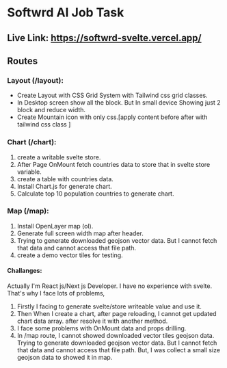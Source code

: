 # Softwrd AI Job Task

## Live Link: https://softwrd-svelte.vercel.app/

## Routes

### Layout (/layout):

- Create Layout with CSS Grid System with Tailwind css grid classes.
- In Desktop screen show all the block. But In small device Showing just 2 block and reduce width.
- Create Mountain icon with only css.[apply content before after with tailwind css class ]

### Chart (/chart):

1. create a writable svelte store.
2. After Page OnMount fetch countries data to store that in svelte store variable.
3. create a table with countries data.
4. Install Chart.js for generate chart.
5. Calculate top 10 population countries to generate chart.

### Map (/map):

1. Install OpenLayer map (ol).
2. Generate full screen width map after header.
3. Trying to generate downloaded geojson vector data. But I cannot fetch that data and cannot access that file path.
4. create a demo vector tiles for testing.

#### Challanges:

Actually I'm React js/Next js Developer. I have no experience with svelte. That's why I face lots of problems,

1. Firstly I facing to generate svelte/store writeable value and use it.
2. Then When I create a chart, after page reloading, I cannot get updated chart data array. after resolve it with another method.
3. I face some problems with OnMount data and props drilling.
4. In /map route, I cannot showed downloaded vector tiles geojson data. Trying to generate downloaded geojson vector data. But I cannot fetch that data and cannot access that file path.
   But, I was collect a small size geojson data to showed it in map.
